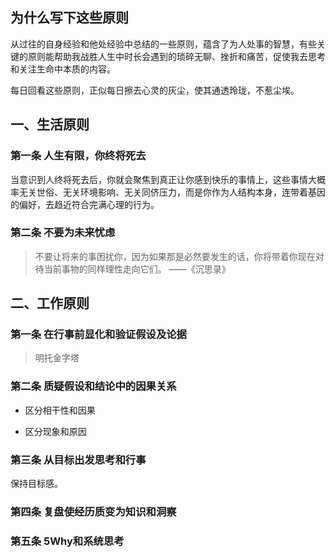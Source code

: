 ## 为什么写下这些原则

从过往的自身经验和他处经验中总结的一些原则，蕴含了为人处事的智慧，有些关键的原则能帮助我战胜人生中时长会遇到的琐碎无聊、挫折和痛苦，促使我去思考和关注生命中本质的内容。

每日回看这些原则，正似每日擦去心灵的灰尘，使其通透玲珑，不惹尘埃。

## 一、生活原则

### 第一条 人生有限，你终将死去

当意识到人终将死去后，你就会聚焦到真正让你感到快乐的事情上，这些事情大概率无关世俗、无关环境影响、无关同侪压力，而是你作为人结构本身，连带着基因的偏好，去趋近符合完满心理的行为。

### 第二条 不要为未来忧虑

> 不要让将来的事困扰你，因为如果那是必然要发生的话，你将带着你现在对待当前事物的同样理性走向它们。 ——《沉思录》

## 二、工作原则

### 第一条 在行事前显化和验证假设及论据

> 明托金字塔

### 第二条 质疑假设和结论中的因果关系

* 区分相干性和因果

* 区分现象和原因

### 第三条 从目标出发思考和行事

保持目标感。

### 第四条 复盘使经历质变为知识和洞察

### 第五条 5Why和系统思考
